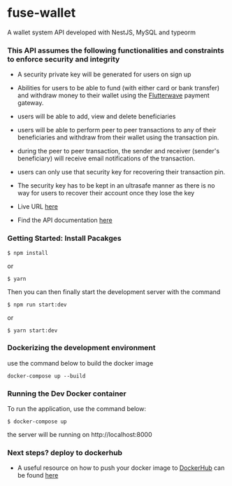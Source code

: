 # fuse-wallet
A wallet system API developed with NestJS, MySQL and typeorm 

### This API assumes the following functionalities and constraints to enforce security and integrity
- A security private key will be generated for users on sign up
- Abilities for users to be able to fund (with either card or bank transfer) and withdraw money to their wallet using the [Flutterwave](https://flutterwave.com/us/) payment gateway.
- users will be able to add, view and delete beneficiaries
- users will be able to perform peer to peer transactions to any of their beneficiaries and withdraw from their wallet using the transaction pin.
- during the peer to peer transaction, the sender and receiver (sender's beneficiary) will receive email notifications of the transaction.
- users can only use that security key for recovering their transaction pin.
- The security key has to be kept in an ultrasafe manner as there is no way for users to recover their account once they lose the key

- Live URL [here](https://web-production-acce8.up.railway.app/api/v1)
- Find the API documentation [here](https://documenter.getpostman.com/view/11690328/UzBiNnzU)


### Getting Started: Install Pacakges

```
$ npm install
```
or

```
$ yarn
```
Then you can then finally start the development server with the command

```
$ npm run start:dev
```
or

```
$ yarn start:dev
```

### Dockerizing the development environment

use the command below to build the docker image
```
docker-compose up --build
```
### Running the Dev Docker container

To run the application, use the command below:

```
$ docker-compose up
```

the server will be running on http://localhost:8000

### Next steps? deploy to dockerhub 

- A useful resource on how to push your docker image to [DockerHub](https://hub.docker.com)  can be found [here](https://ropenscilabs.github.io/r-docker-tutorial/04-Dockerhub.html)

